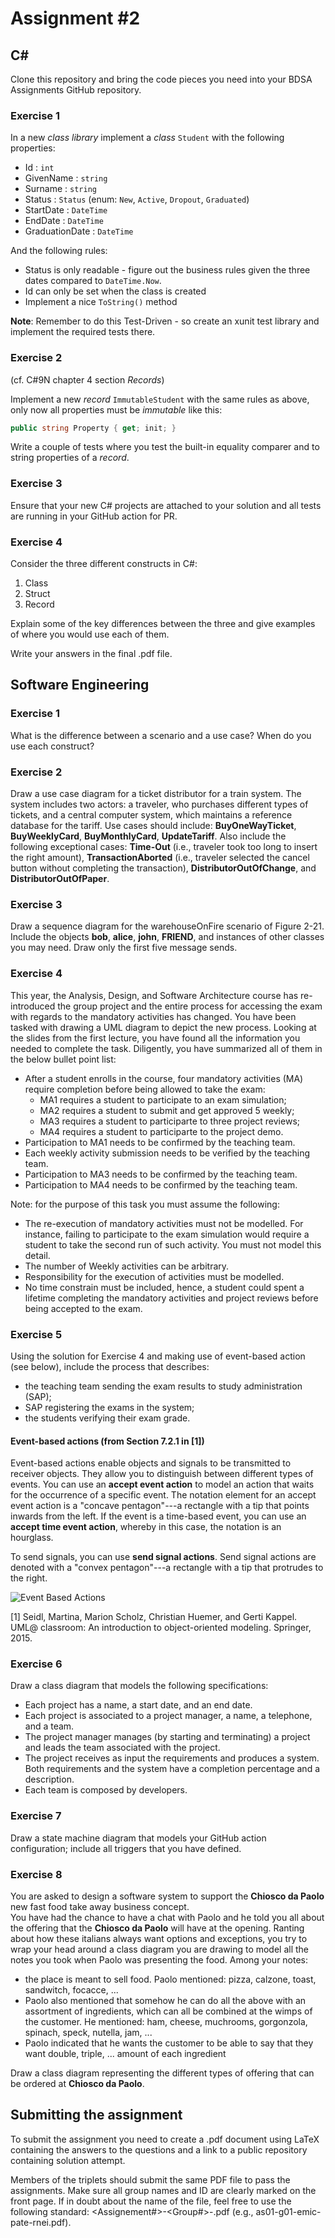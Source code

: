 # Assignment #2

## C&#35;

Clone this repository and bring the code pieces you need into your BDSA Assignments GitHub repository.

### Exercise 1

In a new _class library_ implement a _class_ `Student` with the following properties:

- Id : `int`
- GivenName : `string`
- Surname : `string`
- Status : `Status` (enum: `New`, `Active`, `Dropout`, `Graduated`)
- StartDate : `DateTime`
- EndDate : `DateTime`
- GraduationDate : `DateTime`

And the following rules:

- Status is only readable - figure out the business rules given the three dates compared to `DateTime.Now`.
- Id can only be set when the class is created
- Implement a nice `ToString()` method

**Note**: Remember to do this Test-Driven - so create an xunit test library and implement the required tests there.

### Exercise 2

(cf. C#9N chapter 4 section _Records_)

Implement a new _record_ `ImmutableStudent` with the same rules as above, only now all properties must be _immutable_ like this:

```csharp
public string Property { get; init; }
```

Write a couple of tests where you test the built-in equality comparer and to string properties of a _record_.

### Exercise 3

Ensure that your new C# projects are attached to your solution and all tests are running in your GitHub action for PR.

### Exercise 4

Consider the three different constructs in C#:

1. Class
1. Struct
1. Record

Explain some of the key differences between the three and give examples of where you would use each of them.

Write your answers in the final .pdf file.

## Software Engineering

### Exercise 1

What is the difference between a scenario and a use case? When do you use each construct?

### Exercise 2

Draw a use case diagram for a ticket distributor for a train system. The system includes two actors: a traveler, who purchases different types of tickets, and a central computer system, which maintains a reference database for the tariff. Use cases should include: **BuyOneWayTicket**, **BuyWeeklyCard**, **BuyMonthlyCard**, **UpdateTariff**. Also include the following exceptional cases: **Time-Out** (i.e., traveler took too long to insert the right amount), **TransactionAborted** (i.e., traveler selected the cancel button without completing the transaction), **DistributorOutOfChange**, and **DistributorOutOfPaper**.

### Exercise 3

Draw a sequence diagram for the warehouseOnFire scenario of Figure 2-21. Include the objects **bob**, **alice**, **john**, **FRIEND**, and instances of other classes you may need. Draw only the first five message sends.

### Exercise 4

This year, the Analysis, Design, and Software Architecture course has re-introduced the group project and the entire process for accessing the exam with regards to the mandatory activities has changed. You have been tasked with drawing a UML diagram to depict the new process.
Looking at the slides from the first lecture, you have found all the information you needed to complete the task. Diligently, you have summarized all of them in the below bullet point list:

- After a student enrolls in the course, four mandatory activities (MA) require completion before being allowed to take the exam:
  - MA1 requires a student to participate to an exam simulation;
  - MA2 requires a student to submit and get approved 5 weekly;
  - MA3 requires a student to participarte to three project reviews;
  - MA4 requires a student to participarte to the project demo.
- Participation to MA1 needs to be confirmed by the teaching team.
- Each weekly activity submission needs to be verified by the teaching team.
- Participation to MA3 needs to be confirmed by the teaching team.
- Participation to MA4 needs to be confirmed by the teaching team.

Note: for the purpose of this task you must assume the following:

- The re-execution of mandatory activities must not be modelled. For instance, failing to participate to the exam simulation would require a student to take the second run of such activity. You must not model this detail.
- The number of Weekly activities can be arbitrary.
- Responsibility for the execution of activities must be modelled.
- No time constrain must be included, hence, a student could spent a lifetime completing the mandatory activities and project reviews before being accepted to the exam.

### Exercise 5

Using the solution for Exercise 4 and making use of event-based action (see below), include the process that describes:

- the teaching team sending the exam results to study administration (SAP);
- SAP registering the exams in the system;
- the students verifying their exam grade.

#### Event-based actions (from Section 7.2.1 in [1])

Event-based actions enable objects and signals to be transmitted to receiver objects. They allow you to distinguish between different types of events. You can use an **accept event action** to model an action that waits for the occurrence of a specific event. The notation element for an accept event action is a "concave pentagon"---a rectangle with a tip that points inwards from the left. If the event is a time-based event, you can use an **accept time event action**, whereby in this case, the notation is an hourglass.

To send signals, you can use **send signal actions**. Send signal actions are denoted with a "convex pentagon"---a rectangle with a tip that protrudes to the right.

![Event Based Actions](EventBasedActions.png "Event Based Actions")

[1] Seidl, Martina, Marion Scholz, Christian Huemer, and Gerti Kappel. UML@ classroom: An introduction to object-oriented modeling. Springer, 2015.

### Exercise 6

Draw a class diagram that models the following specifications:

- Each project has a name, a start date, and an end date.
- Each project is associated to a project manager, a name, a telephone, and a team.
- The project manager manages (by starting and terminating) a project and leads the team associated with the project.
- The project receives as input the requirements and produces a system. Both requirements and the system have a completion percentage and a description.
- Each team is composed by developers.

### Exercise 7

Draw a state machine diagram that models your GitHub action configuration; include all triggers that you have defined.

### Exercise 8

You are asked to design a software system to support the **Chiosco da Paolo** new fast food take away business concept.  
You have had the chance to have a chat with Paolo and he told you all about the offering that the **Chiosco da Paolo** will have at the opening. Ranting about how these italians always want options and exceptions, you try to wrap your head around a class diagram you are drawing to model all the notes you took when Paolo was presenting the food. Among your notes:

- the place is meant to sell food. Paolo mentioned: pizza, calzone, toast, sandwitch, focacce, ...
- Paolo also mentioned that somehow he can do all the above with an assortment of ingredients, which can all be combined at the wimps of the customer. He mentioned: ham, cheese, muchrooms, gorgonzola, spinach, speck, nutella, jam, ...
- Paolo indicated that he wants the customer to be able to say that they want double, triple, ... amount of each ingredient

Draw a class diagram representing the different types of offering that can be ordered at **Chiosco da Paolo**.

## Submitting the assignment

To submit the assignment you need to create a .pdf document using LaTeX containing the answers to the questions and a link to a public repository containing solution attempt.

Members of the triplets should submit the same PDF file to pass the assignments. Make sure all group names and ID are clearly marked on the front page. If in doubt about the name of the file, feel free to use the following standard: <Assignement#>-<Group#>-<members initials>.pdf (e.g., as01-g01-emic-pate-rnei.pdf).
